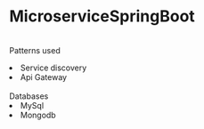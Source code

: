 # MicroserviceSpringBoot
<br>Patterns used</br>
  <li>Service discovery</li>
   <li>Api Gateway</li>
<br>Databases</br>
  <li>MySql</li>
  <li>Mongodb</li>
  

